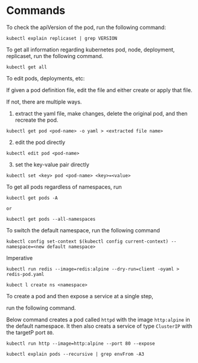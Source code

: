 # Commands

To check the apiVersion of the pod, run the following command:

```
kubectl explain replicaset | grep VERSION
```

To get all information regarding kubernetes pod, node, deployment, replicaset, run the following command.

```
kubectl get all
```

To edit pods, deployments, etc:

If given a pod definition file, edit the file and either create or apply that file.

If not, there are multiple ways.

1. extract the yaml file, make changes, delete the original pod, and then recreate the pod.

```
kubectl get pod <pod-name> -o yaml > <extracted file name>
```

2. edit the pod directly

```
kubectl edit pod <pod-name>
```

3. set the key-value pair directly

```
kubectl set <key> pod <pod-name> <key>=<value>
```


To get all pods regardless of namespaces, run

```
kubectl get pods -A

or

kubectl get pods --all-namespaces
```

To switch the default namespace, run the following command

```
kubectl config set-context $(kubectl config current-context) --namespace=<new default namespace>
```


Imperative
```
kubectl run redis --image=redis:alpine --dry-run=client -oyaml > redis-pod.yaml
```
```
kubect l create ns <namespace>
```
To create a pod and then expose a service at a single step,

run the following command.

Below command creates a pod called `httpd` with the image `http:alpine` in the default namespace. It then also creats a service of type `ClusterIP` with the targetP port `80`.

```
kubectl run http --image=http:alpine --port 80 --expose
```

```
kubectl explain pods --recursive | grep envFrom -A3
```
